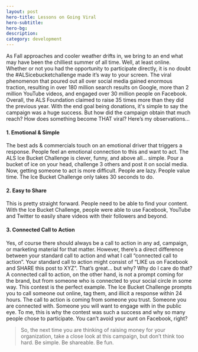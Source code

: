 ```yaml
---
layout: post
hero-title: Lessons on Going Viral
hero-subtitle: 
hero-bg:
description: 
category: development
---
```


As Fall approaches and cooler weather drifts in, we bring to an end what may have been the chilliest summer of all time. Well, at least online. Whether or not you had the opportunity to participate directly, it is no doubt the #ALSicebucketchallenge made it’s way to your screen. The viral phenomenon that poured out all over social media gained enormous traction, resulting in over 180 million search results on Google, more than 2 million YouTube videos, and engaged over 30 million people on Facebook. Overall, the ALS Foundation claimed to raise 35 times more than they did the previous year. With the end goal being donations, it's simple to say the campaign was a huge success. But how did the campaign obtain that much reach? How does something become THAT viral? Here’s my observations...

#### 1. Emotional & Simple
The best ads & commercials touch on an emotional driver that triggers a response. People feel an emotional connection to this and want to act. The ALS Ice Bucket Challenge is clever, funny, and above all… simple. Pour a bucket of ice on your head, challenge 3 others and post it on social media.  Now, getting someone to act is more difficult. People are lazy. People value time. The Ice Bucket Challenge only takes 30 seconds to do.


#### 2. Easy to Share
This is pretty straight forward. People need to be able to find your content. With the Ice Bucket Challenge, people were able to use Facebook, YouTube and Twitter to easily share videos with their followers and beyond.


#### 3. Connected Call to Action
Yes, of course there should always be a call to action in any ad, campaign, or marketing material for that matter. However, there’s a direct difference between your standard call to action and what I call “connected call to action”. Your standard call to action might consist of  “LIKE us on Facebook and SHARE this post to XYZ”. That’s great… but why? Why do I care do that? A connected call to action, on the other hand, is not a prompt coming for the brand, but from someone who is connected to your social circle in some way. This contest is the perfect example. The Ice Bucket Challenge prompts you to call someone out online, tag them, and illicit a response within 24 hours. The call to action is coming from someone you trust. Someone you are connected with. Someone you will want to engage with in the public eye. To me, this is why the contest was such a success and why so many people chose to participate. You can’t avoid your aunt on Facebook, right?

> So, the next time you are thinking of raising money for your organization, take a close look at this campaign, but don’t think too hard. Be simple. Be shareable. Be fun.